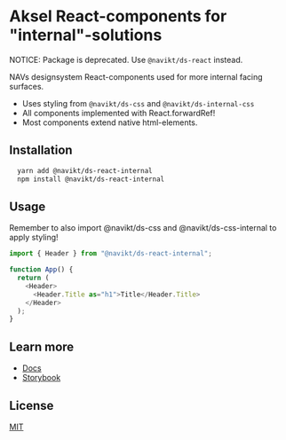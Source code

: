 # Aksel React-components for "internal"-solutions

NOTICE: Package is deprecated. Use `@navikt/ds-react` instead.

NAVs designsystem React-components used for more internal facing surfaces.

- Uses styling from `@navikt/ds-css` and `@navikt/ds-internal-css`
- All components implemented with React.forwardRef!
- Most components extend native html-elements.

## Installation

```bash
  yarn add @navikt/ds-react-internal
  npm install @navikt/ds-react-internal
```

## Usage

Remember to also import @navikt/ds-css and @navikt/ds-css-internal to apply styling!

```javascript
import { Header } from "@navikt/ds-react-internal";

function App() {
  return (
    <Header>
      <Header.Title as="h1">Title</Header.Title>
    </Header>
  );
}
```

## Learn more

- [Docs](https://aksel.nav.no/komponenter)
- [Storybook](https://aksel.nav.no/storybook/)

## License

[MIT](https://github.com/navikt/aksel/blob/main/LICENCE)
